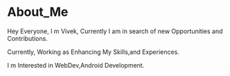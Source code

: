 # About_Me

Hey Everyone, I m Vivek, Currently I am in search of new Opportunities and Contributions.

  Currently, Working as Enhancing My Skills,and Experiences. 
  
  I m Interested in WebDev,Android Development.
